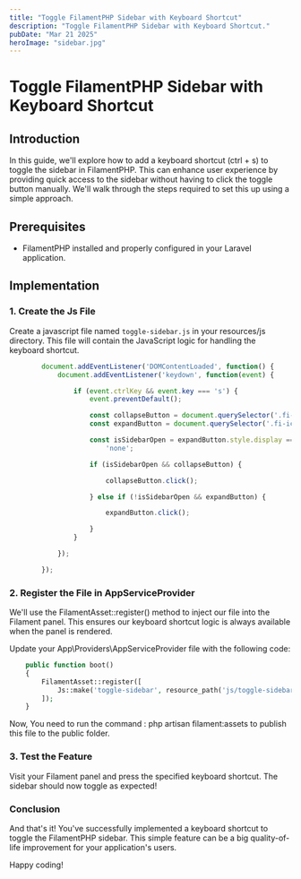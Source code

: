 ```yaml
---
title: "Toggle FilamentPHP Sidebar with Keyboard Shortcut"
description: "Toggle FilamentPHP Sidebar with Keyboard Shortcut."
pubDate: "Mar 21 2025"
heroImage: "sidebar.jpg"
---
```

# Toggle FilamentPHP Sidebar with Keyboard Shortcut

## Introduction
In this guide, we'll explore how to add a keyboard shortcut (ctrl + s) to toggle the sidebar in FilamentPHP. This can enhance user experience by providing quick access to the sidebar without having to click the toggle button manually. We'll walk through the steps required to set this up using a simple approach.

## Prerequisites
- FilamentPHP installed and properly configured in your Laravel application.

## Implementation
### 1. Create the Js File
Create a javascript file named `toggle-sidebar.js` in your resources/js directory. This file will contain the JavaScript logic for handling the keyboard shortcut.

```js
        document.addEventListener('DOMContentLoaded', function() {
            document.addEventListener('keydown', function(event) {

                if (event.ctrlKey && event.key === 's') {
                    event.preventDefault();

                    const collapseButton = document.querySelector('.fi-icon-btn[title="Collapse sidebar"]');
                    const expandButton = document.querySelector('.fi-icon-btn[title="Expand sidebar"]');

                    const isSidebarOpen = expandButton.style.display ===
                        'none';

                    if (isSidebarOpen && collapseButton) {

                        collapseButton.click();

                    } else if (!isSidebarOpen && expandButton) {

                        expandButton.click();

                    }
                }

            });

        });
````
### 2. Register the File in AppServiceProvider

We'll use the FilamentAsset::register() method to inject our file into the Filament panel. This ensures our keyboard shortcut logic is always available when the panel is rendered.

Update your App\Providers\AppServiceProvider file with the following code:

````php
    public function boot()
    {
        FilamentAsset::register([
            Js::make('toggle-sidebar', resource_path('js/toggle-sidebar.js')),
        ]);
    }
````
Now, You need to run the command : php artisan filament:assets to publish this file to the public folder.

### 3. Test the Feature

Visit your Filament panel and press the specified keyboard shortcut. The sidebar should now toggle as expected!

### Conclusion

And that's it! You've successfully implemented a keyboard shortcut to toggle the FilamentPHP sidebar. This simple feature can be a big quality-of-life improvement for your application's users.

Happy coding!

